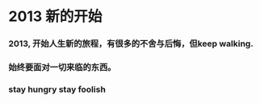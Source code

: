2013 新的开始
========

### 2013, 开始人生新的旅程，有很多的不舍与后悔，但keep walking.
### 始终要面对一切来临的东西。
### stay hungry stay foolish